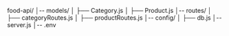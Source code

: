 food-api/
│-- models/
│   ├── Category.js
│   ├── Product.js
│-- routes/
│   ├── categoryRoutes.js
│   ├── productRoutes.js
│-- config/
│   ├── db.js
│-- server.js
│-- .env
